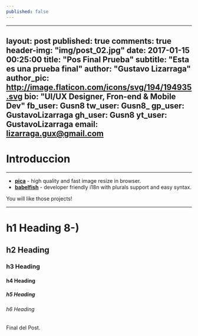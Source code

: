 ```yaml
---
published: false
---
```

---
layout:     post
published:  true
comments:   true
header-img: "img/post_02.jpg"
date:       2017-01-15 00:25:00
title:      "Pos Final Prueba"
subtitle:   "Esta es una prueba final"
author:     "Gustavo Lizarraga"
author_pic: http://image.flaticon.com/icons/svg/194/194935.svg
bio:        "UI/UX Designer, Fron-end & Mobile Dev"
fb_user:    Gusn8
tw_user:    Gusn8_
gp_user:    GustavoLizarraga
gh_user:    Gusn8
yt_user:    GustavoLizarraga
email:      lizarraga.gux@gmail.com
---

# Introduccion
---
- __[pica](https://nodeca.github.io/pica/demo/)__ - high quality and fast image
  resize in browser.
- __[babelfish](https://github.com/nodeca/babelfish/)__ - developer friendly
  i18n with plurals support and easy syntax.

You will like those projects!

---

# h1 Heading 8-)
## h2 Heading
### h3 Heading
#### h4 Heading
##### h5 Heading
###### h6 Heading

Final del Post.


